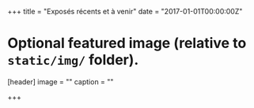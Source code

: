+++
title = "Exposés récents et à venir"
date = "2017-01-01T00:00:00Z"

# Optional featured image (relative to `static/img/` folder).
[header]
image = ""
caption = ""

+++
